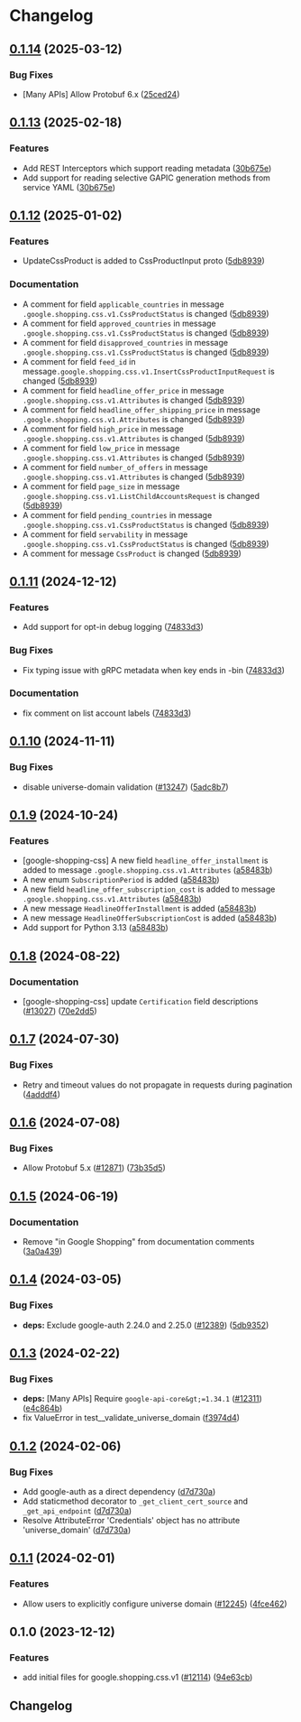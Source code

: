 # Changelog

## [0.1.14](https://github.com/googleapis/google-cloud-python/compare/google-shopping-css-v0.1.13...google-shopping-css-v0.1.14) (2025-03-12)


### Bug Fixes

* [Many APIs] Allow Protobuf 6.x ([25ced24](https://github.com/googleapis/google-cloud-python/commit/25ced2444528a1dc6a22daa32b82b844961f1b75))

## [0.1.13](https://github.com/googleapis/google-cloud-python/compare/google-shopping-css-v0.1.12...google-shopping-css-v0.1.13) (2025-02-18)


### Features

* Add REST Interceptors which support reading metadata ([30b675e](https://github.com/googleapis/google-cloud-python/commit/30b675e7e9eaee87f9e7bdf4dc910b01f6a3044f))
* Add support for reading selective GAPIC generation methods from service YAML ([30b675e](https://github.com/googleapis/google-cloud-python/commit/30b675e7e9eaee87f9e7bdf4dc910b01f6a3044f))

## [0.1.12](https://github.com/googleapis/google-cloud-python/compare/google-shopping-css-v0.1.11...google-shopping-css-v0.1.12) (2025-01-02)


### Features

* UpdateCssProduct is added to CssProductInput proto ([5db8939](https://github.com/googleapis/google-cloud-python/commit/5db8939bb631938a19f99b384e1a0676ed973e28))


### Documentation

* A comment for field `applicable_countries` in message `.google.shopping.css.v1.CssProductStatus` is changed ([5db8939](https://github.com/googleapis/google-cloud-python/commit/5db8939bb631938a19f99b384e1a0676ed973e28))
* A comment for field `approved_countries` in message `.google.shopping.css.v1.CssProductStatus` is changed ([5db8939](https://github.com/googleapis/google-cloud-python/commit/5db8939bb631938a19f99b384e1a0676ed973e28))
* A comment for field `disapproved_countries` in message `.google.shopping.css.v1.CssProductStatus` is changed ([5db8939](https://github.com/googleapis/google-cloud-python/commit/5db8939bb631938a19f99b384e1a0676ed973e28))
* A comment for field `feed_id` in message`.google.shopping.css.v1.InsertCssProductInputRequest` is changed ([5db8939](https://github.com/googleapis/google-cloud-python/commit/5db8939bb631938a19f99b384e1a0676ed973e28))
* A comment for field `headline_offer_price` in message `.google.shopping.css.v1.Attributes` is changed ([5db8939](https://github.com/googleapis/google-cloud-python/commit/5db8939bb631938a19f99b384e1a0676ed973e28))
* A comment for field `headline_offer_shipping_price` in message `.google.shopping.css.v1.Attributes` is changed ([5db8939](https://github.com/googleapis/google-cloud-python/commit/5db8939bb631938a19f99b384e1a0676ed973e28))
* A comment for field `high_price` in message `.google.shopping.css.v1.Attributes` is changed ([5db8939](https://github.com/googleapis/google-cloud-python/commit/5db8939bb631938a19f99b384e1a0676ed973e28))
* A comment for field `low_price` in message `.google.shopping.css.v1.Attributes` is changed ([5db8939](https://github.com/googleapis/google-cloud-python/commit/5db8939bb631938a19f99b384e1a0676ed973e28))
* A comment for field `number_of_offers` in message `.google.shopping.css.v1.Attributes` is changed ([5db8939](https://github.com/googleapis/google-cloud-python/commit/5db8939bb631938a19f99b384e1a0676ed973e28))
* A comment for field `page_size` in message `.google.shopping.css.v1.ListChildAccountsRequest` is changed ([5db8939](https://github.com/googleapis/google-cloud-python/commit/5db8939bb631938a19f99b384e1a0676ed973e28))
* A comment for field `pending_countries` in message `.google.shopping.css.v1.CssProductStatus` is changed ([5db8939](https://github.com/googleapis/google-cloud-python/commit/5db8939bb631938a19f99b384e1a0676ed973e28))
* A comment for field `servability` in message `.google.shopping.css.v1.CssProductStatus` is changed ([5db8939](https://github.com/googleapis/google-cloud-python/commit/5db8939bb631938a19f99b384e1a0676ed973e28))
* A comment for message `CssProduct` is changed ([5db8939](https://github.com/googleapis/google-cloud-python/commit/5db8939bb631938a19f99b384e1a0676ed973e28))

## [0.1.11](https://github.com/googleapis/google-cloud-python/compare/google-shopping-css-v0.1.10...google-shopping-css-v0.1.11) (2024-12-12)


### Features

* Add support for opt-in debug logging ([74833d3](https://github.com/googleapis/google-cloud-python/commit/74833d3e77bb5869bd9f2290c23be7ccaa20193f))


### Bug Fixes

* Fix typing issue with gRPC metadata when key ends in -bin ([74833d3](https://github.com/googleapis/google-cloud-python/commit/74833d3e77bb5869bd9f2290c23be7ccaa20193f))


### Documentation

* fix comment on list account labels ([74833d3](https://github.com/googleapis/google-cloud-python/commit/74833d3e77bb5869bd9f2290c23be7ccaa20193f))

## [0.1.10](https://github.com/googleapis/google-cloud-python/compare/google-shopping-css-v0.1.9...google-shopping-css-v0.1.10) (2024-11-11)


### Bug Fixes

* disable universe-domain validation  ([#13247](https://github.com/googleapis/google-cloud-python/issues/13247)) ([5adc8b7](https://github.com/googleapis/google-cloud-python/commit/5adc8b7d2cc8ab9707ab5a65f15270c125cee051))

## [0.1.9](https://github.com/googleapis/google-cloud-python/compare/google-shopping-css-v0.1.8...google-shopping-css-v0.1.9) (2024-10-24)


### Features

* [google-shopping-css] A new field `headline_offer_installment` is added to message `.google.shopping.css.v1.Attributes` ([a58483b](https://github.com/googleapis/google-cloud-python/commit/a58483bb35af03727b6c7dec0dbb27dba4b62c1d))
* A new enum `SubscriptionPeriod` is added ([a58483b](https://github.com/googleapis/google-cloud-python/commit/a58483bb35af03727b6c7dec0dbb27dba4b62c1d))
* A new field `headline_offer_subscription_cost` is added to message `.google.shopping.css.v1.Attributes` ([a58483b](https://github.com/googleapis/google-cloud-python/commit/a58483bb35af03727b6c7dec0dbb27dba4b62c1d))
* A new message `HeadlineOfferInstallment` is added ([a58483b](https://github.com/googleapis/google-cloud-python/commit/a58483bb35af03727b6c7dec0dbb27dba4b62c1d))
* A new message `HeadlineOfferSubscriptionCost` is added ([a58483b](https://github.com/googleapis/google-cloud-python/commit/a58483bb35af03727b6c7dec0dbb27dba4b62c1d))
* Add support for Python 3.13 ([a58483b](https://github.com/googleapis/google-cloud-python/commit/a58483bb35af03727b6c7dec0dbb27dba4b62c1d))

## [0.1.8](https://github.com/googleapis/google-cloud-python/compare/google-shopping-css-v0.1.7...google-shopping-css-v0.1.8) (2024-08-22)


### Documentation

* [google-shopping-css] update `Certification` field descriptions ([#13027](https://github.com/googleapis/google-cloud-python/issues/13027)) ([70e2dd5](https://github.com/googleapis/google-cloud-python/commit/70e2dd5f024dd5c94a5e02b442bbab7e6e5f38fe))

## [0.1.7](https://github.com/googleapis/google-cloud-python/compare/google-shopping-css-v0.1.6...google-shopping-css-v0.1.7) (2024-07-30)


### Bug Fixes

* Retry and timeout values do not propagate in requests during pagination ([4adddf4](https://github.com/googleapis/google-cloud-python/commit/4adddf4d90634e454ee006774bfc631fc12c1700))

## [0.1.6](https://github.com/googleapis/google-cloud-python/compare/google-shopping-css-v0.1.5...google-shopping-css-v0.1.6) (2024-07-08)


### Bug Fixes

* Allow Protobuf 5.x ([#12871](https://github.com/googleapis/google-cloud-python/issues/12871)) ([73b35d5](https://github.com/googleapis/google-cloud-python/commit/73b35d56f8626d99ce7c3902a8c223cc09b4ca74))

## [0.1.5](https://github.com/googleapis/google-cloud-python/compare/google-shopping-css-v0.1.4...google-shopping-css-v0.1.5) (2024-06-19)


### Documentation

* Remove "in Google Shopping" from documentation comments ([3a0a439](https://github.com/googleapis/google-cloud-python/commit/3a0a439ce9e43f88959babfa267e14bae10f8538))

## [0.1.4](https://github.com/googleapis/google-cloud-python/compare/google-shopping-css-v0.1.3...google-shopping-css-v0.1.4) (2024-03-05)


### Bug Fixes

* **deps:** Exclude google-auth 2.24.0 and 2.25.0 ([#12389](https://github.com/googleapis/google-cloud-python/issues/12389)) ([5db9352](https://github.com/googleapis/google-cloud-python/commit/5db93528a1ad20825d4d12dcf5fdf9624879f2ce))

## [0.1.3](https://github.com/googleapis/google-cloud-python/compare/google-shopping-css-v0.1.2...google-shopping-css-v0.1.3) (2024-02-22)


### Bug Fixes

* **deps:** [Many APIs] Require `google-api-core&gt;=1.34.1` ([#12311](https://github.com/googleapis/google-cloud-python/issues/12311)) ([e4c864b](https://github.com/googleapis/google-cloud-python/commit/e4c864b3e67c7f7f33dfb0d2107fa138492ad338))
* fix ValueError in test__validate_universe_domain ([f3974d4](https://github.com/googleapis/google-cloud-python/commit/f3974d46a9ba9f549e31251ebc2daeb6b9b4745a))

## [0.1.2](https://github.com/googleapis/google-cloud-python/compare/google-shopping-css-v0.1.1...google-shopping-css-v0.1.2) (2024-02-06)


### Bug Fixes

* Add google-auth as a direct dependency ([d7d730a](https://github.com/googleapis/google-cloud-python/commit/d7d730acd3b1da86b996fa18c81272f1c9a00406))
* Add staticmethod decorator to `_get_client_cert_source` and `_get_api_endpoint` ([d7d730a](https://github.com/googleapis/google-cloud-python/commit/d7d730acd3b1da86b996fa18c81272f1c9a00406))
* Resolve AttributeError 'Credentials' object has no attribute 'universe_domain' ([d7d730a](https://github.com/googleapis/google-cloud-python/commit/d7d730acd3b1da86b996fa18c81272f1c9a00406))

## [0.1.1](https://github.com/googleapis/google-cloud-python/compare/google-shopping-css-v0.1.0...google-shopping-css-v0.1.1) (2024-02-01)


### Features

* Allow users to explicitly configure universe domain ([#12245](https://github.com/googleapis/google-cloud-python/issues/12245)) ([4fce462](https://github.com/googleapis/google-cloud-python/commit/4fce46283482bc303fd9bf8b25c3e74b2e619d6c))

## 0.1.0 (2023-12-12)


### Features

* add initial files for google.shopping.css.v1 ([#12114](https://github.com/googleapis/google-cloud-python/issues/12114)) ([94e63cb](https://github.com/googleapis/google-cloud-python/commit/94e63cbbfe85b11e5cf38cbaa3511be8833a86f1))

## Changelog
